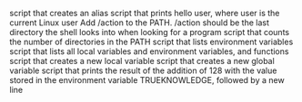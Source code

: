 script that creates an alias
script that prints hello user, where user is the current Linux user
Add /action to the PATH. /action should be the last directory the shell looks into when looking for a program
script that counts the number of directories in the PATH
script that lists environment variables
script that lists all local variables and environment variables, and functions
script that creates a new local variable
script that creates a new global variable
script that prints the result of the addition of 128 with the value stored in the environment variable TRUEKNOWLEDGE, followed by a new line
